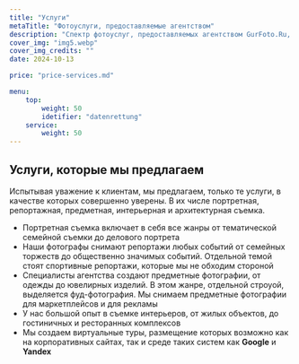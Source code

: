 ```yaml
---
title: "Услуги"
metaTitle: "Фотоуслуги, предоставляемые агентством"
description: "Спектр фотоуслуг, предоставляемых агентством GurFoto.Ru, включает различные виды фотосъемки и обучение фотографов"
cover_img: "img5.webp"
cover_img_credits: ""
date: 2024-10-13

price: "price-services.md"

menu:
    top:
        weight: 50
        idetifier: "datenrettung"
    service:
        weight: 50
---
```


## Услуги, которые мы предлагаем

Испытывая уважение к клиентам, мы предлагаем, только те услуги, в качестве которых совершенно уверены.
В их числе портретная, репортажная, предметная, интерьерная и архитектурная съемка.

- Портретная съемка включает в себя все жанры от тематической семейной съемки до делового портрета
- Наши фотографы снимают репортажи любых событий от семейных торжеств до общественно значимых событий. Отдельной темой стоят спортивные репортажи, которые мы не обходим стороной
- Специалисты агентства создают предметные фотографии, от одежды до ювелирных изделий. В этом жанре, отдельной строуой, выделяется фуд-фотография. Мы снимаем предметные фотографии для маркетплейсов и для рекламы
- У нас большой опыт в съемке интерьеров, от жилых объектов, до гостиничных и ресторанных комплексов
- Мы создаем виртуальные туры, размещение которых возможно как на корпоративных сайтах, так и среде таких систем как **Google** и **Yandex**
